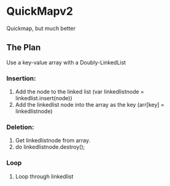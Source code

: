 # QuickMapv2
Quickmap, but much better

## The Plan
Use a key-value array with a Doubly-LinkedList
### Insertion: 
1. Add the node to the linked list (var linkedlistnode = linkedlist.insert(node))
2. Add the linkedlist node into the array as the key (arr[key] = linkedlistnode)

### Deletion:
1. Get linkedlistnode from array.
2. do linkedlistnode.destroy();

### Loop
1. Loop through linkedlist
